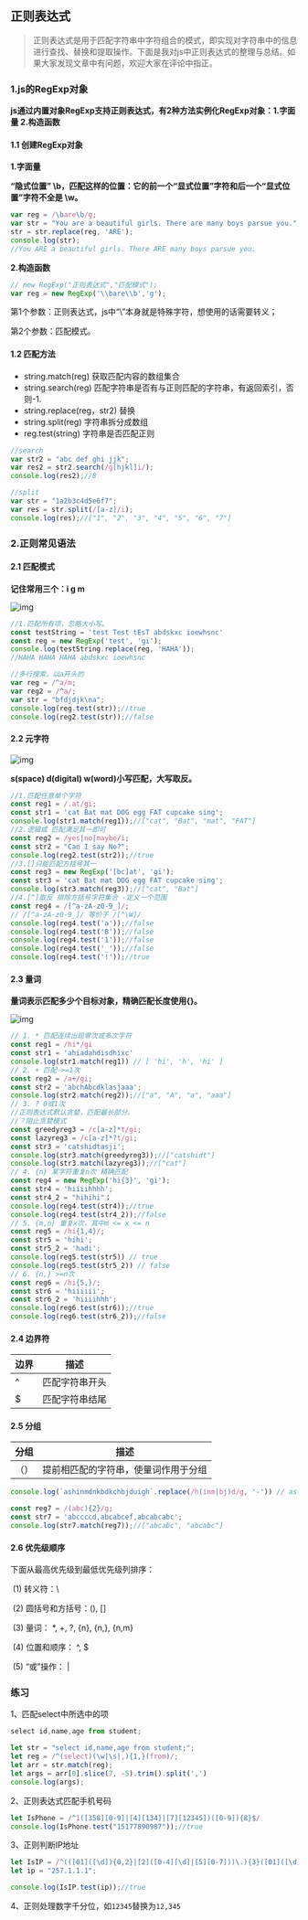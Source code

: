 ## 正则表达式

>   正则表达式是用于匹配字符串中字符组合的模式，即实现对字符串中的信息进行查找、替换和提取操作。下面是我对js中正则表达式的整理与总结。如果大家发现文章中有问题，欢迎大家在评论中指正。

### 1.js的RegExp对象

**js通过内置对象RegExp支持正则表达式，有2种方法实例化RegExp对象：1.字面量 2.构造函数**

#### 1.1 创建RegExp对象

**1.字面量**

**“隐式位置” \b，匹配这样的位置：它的前一个“显式位置”字符和后一个“显式位置”字符不全是 \w。**

```js
var reg = /\bare\b/g;
var str = "You are a beautiful girls. There are many boys parsue you.";
str = str.replace(reg, 'ARE');
console.log(str);
//You ARE a beautiful girls. There ARE many boys parsue you.
```

**2.构造函数**

```js
// new RegExp("正则表达式","匹配模式");
var reg = new RegExp('\\bare\\b','g');
```

第1个参数：正则表达式，js中“\”本身就是特殊字符，想使用的话需要转义；

第2个参数：匹配模式。

#### 1.2 匹配方法

- string.match(reg) 获取匹配内容的数组集合
- string.search(reg) 匹配字符串是否有与正则匹配的字符串，有返回索引，否则-1.
- string.replace(reg，str2) 替换
- string.split(reg) 字符串拆分成数组
- reg.test(string) 字符串是否匹配正则

```js
//search
var str2 = "abc def ghi jjk";
var res2 = str2.search(/g[hjkl]i/);
console.log(res2);//8

//split
var str = "1a2b3c4d5e6f7";
var res = str.split(/[a-z]/i);
console.log(res);//["1", "2", "3", "4", "5", "6", "7"]
```

### 2.正则常见语法

#### 2.1 匹配模式

**记住常用三个：i g m**

![img](http://ruoruochen-img-bed.oss-cn-beijing.aliyuncs.com/img/570e094f65384c9ca99a2aac8c403067~tplv-k3u1fbpfcp-watermark.image)

```js
//1.匹配所有项，忽略大小写。
const testString = 'test Test tEsT abdskxc ioewhsnc'
const reg = new RegExp('test', 'gi');
console.log(testString.replace(reg, 'HAHA'));
//HAHA HAHA HAHA abdskxc ioewhsnc
```

```js
//多行搜索，以a开头的
var reg = /^a/m;
var reg2 = /^a/;
var str = "bfdjdjk\na";
console.log(reg.test(str));//true
console.log(reg2.test(str));//false
```

#### 2.2 元字符

![img](http://ruoruochen-img-bed.oss-cn-beijing.aliyuncs.com/img/119d172453694d1ca4ccf7bdfc277359~tplv-k3u1fbpfcp-watermark.image)

**s(space) d(digital) w(word)小写匹配，大写取反。**

```js
//1.匹配任意单个字符
const reg1 = /.at/gi;
const str1 = 'cat Bat mat DOG egg FAT cupcake sing';
console.log(str1.match(reg1));//["cat", "Bat", "mat", "FAT"]
//2.逻辑或 匹配满足其一即可
const reg2 = /yes|no|maybe/i;
const str2 = "Can I say No?";
console.log(reg2.test(str2));//true
//3.[]只能匹配方括号其一
const reg3 = new RegExp('[bc]at', 'gi');
const str3 = 'cat Bat mat DOG egg FAT cupcake sing';
console.log(str3.match(reg3));//["cat", "Bat"]
//4.[^]取反 排除方括号字符集合 -定义一个范围
const reg4 = /[^a-zA-z0-9_]/;
// /[^a-zA-z0-9_]/ 等价于 /[^\W]/
console.log(reg4.test('a'));//false
console.log(reg4.test('B'));//false
console.log(reg4.test('1'));//false
console.log(reg4.test('_'));//false
console.log(reg4.test('!'));//true
```

#### 2.3 量词

**量词表示匹配多少个目标对象，精确匹配长度使用{}。**

![img](http://ruoruochen-img-bed.oss-cn-beijing.aliyuncs.com/img/20fdac363d2648df8f547c916b958efe~tplv-k3u1fbpfcp-watermark.image)

```js
// 1. * 匹配连续出现零次或多次字符
const reg1 = /hi*/gi
const str1 = 'ahiadahdisdhixc'
console.log(str1.match(reg1)) // [ 'hi', 'h', 'hi' ]
// 2. + 匹配 >=1次
const reg2 = /a+/gi;
const str2 = 'abchAbcdklasjaaa';
console.log(str2.match(reg2));//["a", "A", "a", "aaa"]
// 3. ? 0或1次
//正则表达式默认贪婪，匹配最长部分。
//？阻止贪婪模式
const greedyreg3 = /c[a-z]*t/gi;
const lazyreg3 = /c[a-z]*?t/gi;
const str3 = 'catshidtasji';
console.log(str3.match(greedyreg3));//["catshidt"]
console.log(str3.match(lazyreg3));//["cat"]
// 4. {n} 某字符重复n次 精确匹配
const reg4 = new RegExp('hi{3}', 'gi');
const str4 = 'hiiiihhhh';
const str4_2 = "hihihi"；
console.log(reg4.test(str4));//true
console.log(reg4.test(str4_2));//false
// 5. {m,n} 重复x次，其中m <= x <= n
const reg5 = /hi{1,4}/;
const str5 = 'hihi';
const str5_2 = 'hadi';
console.log(reg5.test(str5)) // true
console.log(reg5.test(str5_2)) // false
// 6. {n,} >=n次
const reg6 = /hi{5,}/;
const str6 = 'hiiiiii';
const str6_2 = 'hiiiihhh';
console.log(reg6.test(str6));//true
console.log(reg6.test(str6_2));//false
```

#### 2.4 边界符

| 边界 | 描述           |
| ---- | -------------- |
| ^    | 匹配字符串开头 |
| $    | 匹配字符串结尾 |

#### 2.5 分组

| 分组 | 描述                                 |
| ---- | ------------------------------------ |
| （） | 提前相匹配的字符串，使量词作用于分组 |

```js
console.log(`ashinmdnkbdkchbjduigh`.replace(/h(inm|bj)d/g, '-')) // as-nkbdkc-uigh
```

```js
const reg7 = /(abc){2}/g;
const str7 = 'abccccd,abcabcef,abcabcabc';
console.log(str7.match(reg7));//["abcabc", "abcabc"]
```

#### 2.6 优先级顺序

下面从最高优先级到最低优先级列排序：

​	 (1) 转义符：\

​     (2) 圆括号和方括号：(), []

​     (3) 量词： *, +, ?, {n}, {n,}, {n,m}

​     (4) 位置和顺序： ^, $

​     (5) “或”操作： |

### 练习

1、匹配select中所选中的项

```js
select id,name,age from student;
```

```js
let str = "select id,name,age from student;";
let reg = /^(select)(\w|\s|,){1,}(from)/;
let arr = str.match(reg);
let args = arr[0].slice(7, -5).trim().split(',')
console.log(args);
```

2、正则表达式匹配手机号码

```js
let IsPhone = /^1([358][0-9]|[4][134]|[7][12345])([0-9]){8}$/
console.log(IsPhone.test("15177890987"));//true
```

3、正则判断IP地址

```js
let IsIP = /^(([01]([\d]){0,2}|[2]([0-4][\d]|[5][0-7]))\.){3}([01]([\d]){0,2}|[2]([0-4][\d]|[5][0-7]))$/;
let ip = "257.1.1.1";

console.log(IsIP.test(ip));//true
```

4、正则处理数字千分位，如`12345`替换为`12,345`

